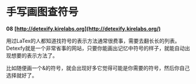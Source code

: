 # 手写画图查符号





**08** **[http://detexify.kirelabs.org](http://detexify.kirelabs.org/)**

用过LaTex的人都知道找符号的表示方法通常很费事，需要去翻长长的列表。Detexfy就是一个非常省事的网站，只要你能画出记忆中符号的样子，就能自动出现想要的表示方法了。

比如随便画一个&的符号，就会出现好多它觉得可能是你需要的符号，然后你自己选择就好了。


